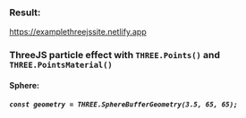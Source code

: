
### Result: 

https://examplethreejssite.netlify.app

### ThreeJS particle effect with ```THREE.Points()``` and ```THREE.PointsMaterial()```

#### Sphere:
##### ```const geometry = THREE.SphereBufferGeometry(3.5, 65, 65);```
